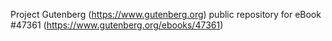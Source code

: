 Project Gutenberg (https://www.gutenberg.org) public repository for eBook #47361 (https://www.gutenberg.org/ebooks/47361)
